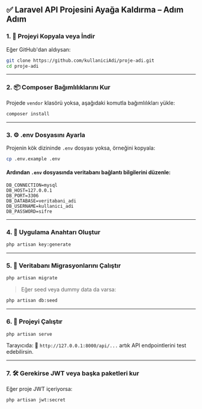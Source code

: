 ## ✅ Laravel API Projesini Ayağa Kaldırma – Adım Adım

### 1. 📁 Projeyi Kopyala veya İndir

Eğer GitHub'dan aldıysan:

```bash
git clone https://github.com/kullaniciAdi/proje-adi.git
cd proje-adi
```

---

### 2. 📦 Composer Bağımlılıklarını Kur

Projede `vendor` klasörü yoksa, aşağıdaki komutla bağımlılıkları yükle:

```bash
composer install
```

---

### 3. ⚙️ .env Dosyasını Ayarla

Projenin kök dizininde `.env` dosyası yoksa, örneğini kopyala:

```bash
cp .env.example .env
```

#### Ardından `.env` dosyasında veritabanı bağlantı bilgilerini düzenle:

```env
DB_CONNECTION=mysql
DB_HOST=127.0.0.1
DB_PORT=3306
DB_DATABASE=veritabani_adi
DB_USERNAME=kullanici_adi
DB_PASSWORD=sifre
```

---

### 4. 🔑 Uygulama Anahtarı Oluştur

```bash
php artisan key:generate
```

---

### 5. 🧬 Veritabanı Migrasyonlarını Çalıştır

```bash
php artisan migrate
```

> Eğer seed veya dummy data da varsa:

```bash
php artisan db:seed
```

---

### 6. 🚀 Projeyi Çalıştır

```bash
php artisan serve
```

Tarayıcıda:
📍 `http://127.0.0.1:8000/api/...`
artık API endpointlerini test edebilirsin.

---

### 7. 🛠 Gerekirse JWT veya başka paketleri kur

Eğer proje JWT içeriyorsa:

```bash
php artisan jwt:secret
```
